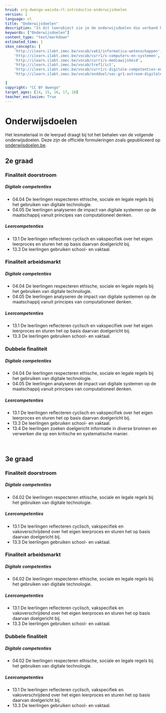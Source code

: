 ```yaml
---
hruid: org-dwengo-waisda-rl-introductie-onderwijsdoelen
version: 1
language: nl
title: "Onderwijsdoelen"
description: "In dit leerobject zie je de onderwijsdoelen die verband houden met het materiaal uit dit leerpad."
keywords: ["Onderwijsdoelen"]
content_type: "text/markdown"
estimated_time: 1
skos_concepts: [
    'http://ilearn.ilabt.imec.be/vocab/vak1/informatica-wetenschappen', 
    'http://ilearn.ilabt.imec.be/vocab/curr1/s-computers-en-systemen',
    'http://ilearn.ilabt.imec.be/vocab/curr1/s-mediawijsheid',
    'http://ilearn.ilabt.imec.be/vocab/tref1/ict',
    'http://ilearn.ilabt.imec.be/vocab/curr1/c-digitale-competenties-en-mediawijsheid',
    'http://ilearn.ilabt.imec.be/vocab/onddoel/sec-gr1-astroom-digitale-competenties-en-mediawijsheid-4.5',

]
copyright: "CC BY dwengo"
target_ages: [14, 15, 16, 17, 18]
teacher_exclusive: True
---
```


# Onderwijsdoelen

Het lesmateriaal in de leerpad draagt bij tot het behalen van de volgende onderwijsdoelen.
Deze zijn de officiële formuleringen zoals gepubliceerd op [onderwijsdoelen.be](https://onderwijsdoelen.be/).

## 2e graad

### Finaliteit doorstroom

##### Digitale competenties
* 04.04 De leerlingen respecteren ethische, sociale en legale regels bij het gebruiken van digitale technologie.
* 04.05 De leerlingen analyseren de impact van digitale systemen op de maatschappij vanuit principes van computationeel denken.
##### Leercompetenties
* 13.1 De leerlingen reflecteren cyclisch en vakspecifiek over het eigen leerproces en sturen het op basis daarvan doelgericht bij.
* 13.3 De leerlingen gebruiken school- en vaktaal.

### Finaliteit arbeidsmarkt

##### Digitale competenties
* 04.04 De leerlingen respecteren ethische, sociale en legale regels bij het gebruiken van digitale technologie.
* 04.05 De leerlingen analyseren de impact van digitale systemen op de maatschappij vanuit principes van computationeel denken.
##### Leercompetenties
* 13.1 De leerlingen reflecteren cyclisch en vakspecifiek over het eigen leerproces en sturen het op basis daarvan doelgericht bij.
* 13.3 De leerlingen gebruiken school- en vaktaal.

### Dubbele finaliteit

##### Digitale competenties
* 04.04 De leerlingen respecteren ethische, sociale en legale regels bij het gebruiken van digitale technologie.
* 04.05 De leerlingen analyseren de impact van digitale systemen op de maatschappij vanuit principes van computationeel denken.
##### Leercompetenties
* 13.1 De leerlingen reflecteren cyclisch en vakspecifiek over het eigen leerproces en sturen het op basis daarvan doelgericht bij.
* 13.3 De leerlingen gebruiken school- en vaktaal.
* 13.4 De leerlingen zoeken doelgericht informatie in diverse bronnen en verwerken die op een kritische en systematische manier.

<br>

## 3e graad

### Finaliteit doorstroom

##### Digitale competenties
* 04.02 De leerlingen respecteren ethische, sociale en legale regels bij het gebruiken van digitale technologie.
##### Leercompetenties
* 13.1 De leerlingen reflecteren cyclisch, vakspecifiek en vakoverschrijdend over het eigen leerproces en sturen het op basis daarvan doelgericht bij.
* 13.3 De leerlingen gebruiken school- en vaktaal.

### Finaliteit arbeidsmarkt

##### Digitale competenties
* 04.02 De leerlingen respecteren ethische, sociale en legale regels bij het gebruiken van digitale technologie.
##### Leercompetenties
* 13.1 De leerlingen reflecteren cyclisch, vakspecifiek en vakoverschrijdend over het eigen leerproces en sturen het op basis daarvan doelgericht bij.
* 13.3 De leerlingen gebruiken school- en vaktaal.

### Dubbele finaliteit

##### Digitale competenties
* 04.02 De leerlingen respecteren ethische, sociale en legale regels bij het gebruiken van digitale technologie.
##### Leercompetenties
* 13.1 De leerlingen reflecteren cyclisch, vakspecifiek en vakoverschrijdend over het eigen leerproces en sturen het op basis daarvan doelgericht bij.
* 13.3 De leerlingen gebruiken school- en vaktaal.